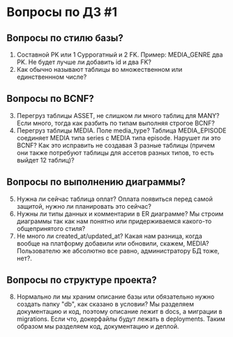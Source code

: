 # Вопросы по ДЗ #1

## Вопросы по стилю базы?

1. Составной PK или 1 Суррогатный и 2 FK.
   Пример: MEDIA_GENRE два PK. Не будет лучше ли добавить id и два FK?
2. Как обычно называют таблицы во множественном или единcтвеннном числе?

## Вопросы по BCNF?

3. Перегруз таблицы ASSET, не слишком ли много таблиц для MANY?
   Если много, тогда как разбить по типам выполняя строгое BCNF?
4. Перегруз таблицы MEDIA. Поле media_type?
   Таблица MEDIA_EPISODE соединяет MEDIA типа series с MEDIA типа episode.
   Нарушет ли это BCNF?
   Как это исправить не создавая 3 разные таблицы
   (причем они также потребуют таблицы для ассетов разных типов, то есть выйдет 12 таблиц)?

## Вопросы по выполнению диаграммы?

5. Нужна ли сейчас таблица оплат?
   Оплата появиться перед самой защитой, нужно ли планировать это сейчас?
6. Нужны ли типы данных и комментарии в ER диаграмме?
   Мы строим диаграммы так как нам понятно или придерживаемся какого-то общепринятого стиля?
7. Не много ли created_at/updated_at?
   Какая нам разница, когда вообще на платформу добавили или обновили, скажем, MEDIA?
   Пользователю же абсолютно все равно, администратору БД тоже, нет?.

## Вопросы по структуре проекта?

8. Нормально ли мы храним описание базы или обязательно нужно создать папку "db", как сказано в условии?
   Мы разделяем документацию и код, поэтому описание лежит в docs, а миграции в migrations.
   Если что, докерфайлы будут лежать в deployments.
   Таким образом мы разделяем код, документацию и деплой.
